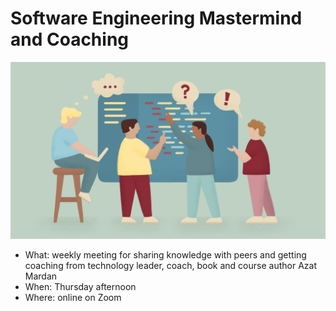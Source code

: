 # Software Engineering Mastermind and Coaching

![](swe-coaching.jpg)

* What: weekly meeting for sharing knowledge with peers and getting coaching from technology leader, coach, book and course author Azat Mardan
* When: Thursday afternoon
* Where: online on Zoom


